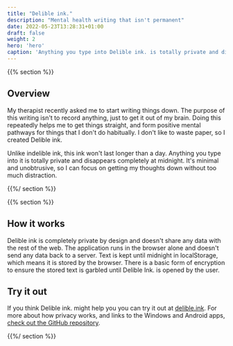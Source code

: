 ```yaml
---
title: "Delible ink."
description: "Mental health writing that isn't permanent"
date: 2022-05-23T13:28:31+01:00
draft: false
weight: 2
hero: 'hero'
caption: 'Anything you type into Delible ink. is totally private and disappears completely at midnight.'
---
```


{{% section %}}

## Overview

My therapist recently asked me to start writing things down. The purpose of this writing isn't to record anything, just to get it out of my brain. Doing this repeatedly helps me to get things straight, and form positive mental pathways for things that I don't do habitually. I don't like to waste paper, so I created Delible ink.

Unlike indelible ink, this ink won't last longer than a day. Anything you type into it is totally private and disappears completely at midnight. It's minimal and unobtrusive, so I can focus on getting my thoughts down without too much distraction.

{{%/ section %}}

{{% section %}}

## How it works

Delible ink is completely private by design and doesn't share any data with the rest of the web. The application runs in the browser alone and doesn't send any data back to a server. Text is kept until midnight in localStorage, which means it is stored by the browser. There is a basic form of encryption to ensure the stored text is garbled until Delible Ink. is opened by the user.

## Try it out

If you think Delible ink. might help you you can try it out at [delible.ink](https://delible.ink). For more about how privacy works, and links to the Windows and Android apps, [check out the GitHub repository](https://github.com/jrmedd/delible).

{{%/ section %}}
